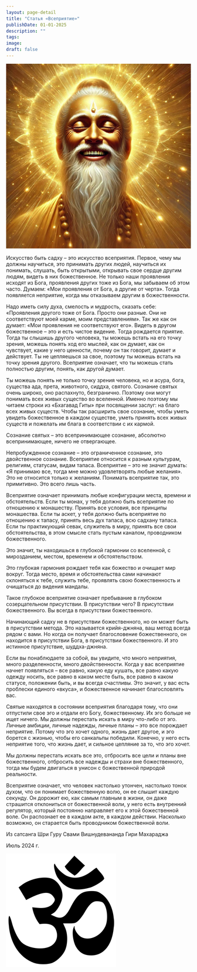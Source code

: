 ```yaml
---
layout: page-detail
title: "Статья «Всеприятие»"
publishDate: 01-01-2025
description: ""
tags:
image:
draft: false
---
```


  
![Всеприятие](/upload/medialibrary/a12/i72v995dfboiizk43dem4mt5qy4x4thd.jpg "Всеприятие")  
  
 Искусство быть садху – это искусство всеприятия. Первое, чему мы должны научиться, это принимать других людей, научиться их понимать, слушать, быть открытыми, открывать свое сердце другим людям, видеть в них божественное. Не только наши проявления исходят из Бога, проявления других тоже из Бога, мы забываем об этом часто. Думаем: «Мои проявления от Бога, а другие от черта». Тогда появляется неприятие, когда мы отказываем другим в божественности.

 Надо иметь силу духа, смелость и мудрость, сказать себе: «Проявления другого тоже от Бога. Просто они разные. Они не соответствуют моей карме, моим представлениям». Так же как он думает: «Мои проявления не соответствуют его». Видеть в другом божественное – это и есть чистое видение. Тогда рождается приятие. Тогда ты слышишь другого человека, ты можешь встать на его точку зрения, можешь понять ход его мыслей, как он думает, как он чувствует, какие у него ценности, почему он так говорит, думает и действует. Ты не цепляешься за свое, поэтому ты можешь встать на точку зрения другого. Всеприятие означает, что ты можешь стать полностью другим, понять, как другой думает.

 Ты можешь понять не только точку зрения человека, но и асура, бога, существа ада, прета, животного, сиддха, святого. Сознание святых очень широко, оно распахнуто, безгранично. Поэтому они могут понимать всех живых существо во вселенной. Именно поэтому мы читаем строки из «Бхагавад Гиты» при посвящении заслуг: на благо всех живых существ. Чтобы так расширить свое сознание, чтобы уметь увидеть божественное в каждом существе, уметь принять всех живых существ и пожелать им блага в соответствии с их кармой.

 Сознание святых – это всепринимающее сознание, абсолютно всепринимающее, ничего не отвергающее.

 Непробужденное сознание – это ограниченное сознание, это двойственное сознание. Всеприятие относится к разным культурам, религиям, статусам, видам тапаса. Всеприятие – это не значит думать: «Я принимаю все, тогда мне можно удовлетворять любые желания». Это не относится только к желаниям. Понимать всеприятие так, это примитивно. Это всего лишь часть.

 Всеприятие означает принимать любые конфигурации места, времени и обстоятельств. Если ты монах, у тебя должно быть всеприятие по отношению к монашеству. Принять все условия, все принципы монашества. Если ты аскет, у тебя должно быть всеприятие по отношению к тапасу, принять весь дух тапаса, всю садхану тапаса. Если ты практикующий севак, служитель в миру, принять все свои обстоятельства, в этом смысле стать пустым каналом, проводником божественного.

 Это значит, ты находишься в глубокой гармонии со вселенной, с мирозданием, местом, временем и обстоятельством.

 Это глубокая гармония рождает тебя как божество и очищает мир вокруг. Тогда место, время и обстоятельства сами начинают склоняться к тебе, служить тебе, проявлять свою божественность и очищаться до видения мандалы.

 Такое глубокое всеприятие означает пребывание в глубоком созерцательном присутствии. В присутствии чего? В присутствии божественного. Вы всегда в присутствии божественного.

 Начинающий садху не в присутствии божественного, но он может быть в присутствии метода. Это называется крийя-джняна, ваш метод всегда рядом с вами. Но когда он получает благословение божественного, он находится в присутствии Бога, в присутствии божественного. И это истинное присутствие, шуддха-джняна.

 Если вы понаблюдаете за собой, вы увидите, что много неприятия, много разделенности, много двойственности. Когда у вас всеприятие начнет появляться – все равно, какую еду кушать, все равно какую одежду носить, все равно в каком месте быть, все равно в каком статусе, положении быть, и вы всегда счастливы. Это значит, у вас есть проблески единого «вкуса», и божественное начинает благословлять вас.

 Святые находятся в состоянии всеприятия благодаря тому, что они отпустили свое эго и отдали его Богу, божественному. Их эго больше не ищет ничего. Мы должны перестать искать в миру что-либо от эго. Личные амбиции, личные надежды, личные планы – это все порождает неприятие. Потому что эго хочет одного, жизнь дает другое, и эго борется с жизнью, чтобы его санкальпы победили. Конечно, у него есть неприятие того, что жизнь дает, и сильное цепляние за то, что эго хочет.

 Мы должны перестать искать все это, отбросить все цели и планы вне божественного, отбросить все надежды и страхи вне божественного, тогда мы будем двигаться в унисон с божественной природой реальности. 

 Всеприятие означает, что человек настолько утончен, настолько тонок духом, что он понимает божественную волю, он ее слышит каждую секунду. Он дорожит ею, как самым главным в жизни, он даже страшится отклониться от божественной воли, у него есть внутренний регулятор, который постоянно направляет его к этой божественной воле. Он распознает ее в каждом акте, в каждом действии. Насколько возможно, он старается быть проводником божественной воли.

  
 Из сатсанга Шри Гуру Свами Вишнудевананда Гири Махараджа

 Июль 2024 г.

![Ом](/upload/medialibrary/4e5/4e59138d7f13f8137afb77ab8ee41988.png) 
